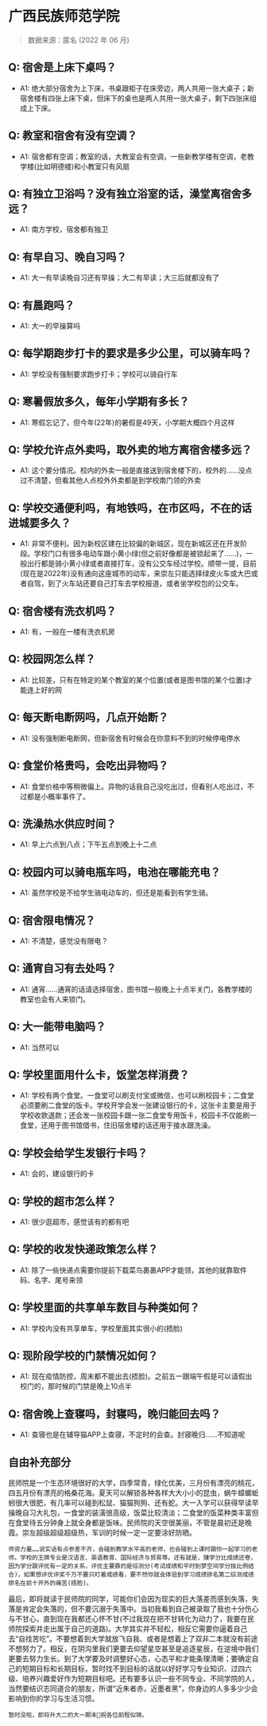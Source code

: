 # 广西民族师范学院

> 数据来源：匿名 (2022 年 06 月)

## Q: 宿舍是上床下桌吗？

- A1: 绝大部分宿舍为上下床，书桌跟柜子在床旁边，两人共用一张大桌子；新宿舍楼有四张上床下桌，但床下的桌也是两人共用一张大桌子，剩下四张床组成上下床。

## Q: 教室和宿舍有没有空调？

- A1: 宿舍都有空调；教室的话，大教室会有空调，一些新教学楼有空调，老教学楼(比如明德楼)和小教室只有风扇

## Q: 有独立卫浴吗？没有独立浴室的话，澡堂离宿舍多远？

- A1: 南方学校，宿舍都有独卫

## Q: 有早自习、晚自习吗？

- A1: 大一有早读晚自习还有早操；大二有早读；大三后就都没有了

## Q: 有晨跑吗？

- A1: 大一的早操算吗

## Q: 每学期跑步打卡的要求是多少公里，可以骑车吗？

- A1: 学校没有强制要求跑步打卡；学校可以骑自行车

## Q: 寒暑假放多久，每年小学期有多长？

- A1: 寒假忘记了，但今年(22年)的暑假是49天，小学期大概四个月这样

## Q: 学校允许点外卖吗，取外卖的地方离宿舍楼多远？

- A1: 这个要分情况。校内的外卖一般是直接送到宿舍楼下的，校外的……没点过不清楚，但看其他人点校外外卖都是到学校南门领的外卖

## Q: 学校交通便利吗，有地铁吗，在市区吗，不在的话进城要多久？

- A1: 非常不便利。因为新校区建在比较偏的新城区，现在新城区还在开发阶段。学校门口有很多电动车跟小黄小绿(但之前好像都是被锁起来了……)，一般出行都是骑小黄小绿或者直接打车，没有公交车经过学校。顺带一提，目前(现在是2022年)没有通向这座城市的动车，来崇左只能选择绿皮火车或大巴或者自驾，到了火车站还要自己打车去学校报道，或者坐学校包的公交车。

## Q: 宿舍楼有洗衣机吗？

- A1: 有，一般在一楼有洗衣机房

## Q: 校园网怎么样？

- A1: 比较差，只有在特定的某个教室的某个位置(或者是图书馆的某个位置)才能连上好的网

## Q: 每天断电断网吗，几点开始断？

- A1: 没有强制断电断网，但新宿舍有时候会在你意料不到的时候停电停水

## Q: 食堂价格贵吗，会吃出异物吗？

- A1: 食堂价格中等稍微偏上。异物的话我自己没吃出过，但看别人吃出过，不过都是小概率事件了。

## Q: 洗澡热水供应时间？

- A1: 早上六点到八点；下午五点到晚上十二点

## Q: 校园内可以骑电瓶车吗，电池在哪能充电？

- A1: 虽然学校是不给学生骑电动车的，但还是能看到有学生骑。

## Q: 宿舍限电情况？

- A1: 不清楚，感觉没有限电？

## Q: 通宵自习有去处吗？

- A1: 通宵……通宵的话请选择宿舍，图书馆一般晚上十点半关门，各教学楼的教室也会有人来锁门。

## Q: 大一能带电脑吗？

- A1: 当然可以

## Q: 学校里面用什么卡，饭堂怎样消费？

- A1: 学校有两个食堂。一食堂可以刷支付宝或微信，也可以刷校园卡；二食堂必须要刷二食堂的饭卡。学校开学会发一张建设银行的卡，这张卡主要是用于学校收款退款；还会发一张校园卡跟一张二食堂专用饭卡，校园卡不仅能刷一食堂，还用于图书馆借书，住旧宿舍楼的话还用于接水跟洗澡。

## Q: 学校会给学生发银行卡吗？

- A1: 会的，建设银行的卡

## Q: 学校的超市怎么样？

- A1: 很少逛超市，感觉该有的都有吧

## Q: 学校的收发快递政策怎么样？

- A1: 除了一些快递点需要你提前下载菜鸟裹裹APP才能领，其他的就靠取件码、名字、尾号来领

## Q: 学校里面的共享单车数目与种类如何？

- A1: 学校内没有共享单车，学校里面其实很小的(捂脸)

## Q: 现阶段学校的门禁情况如何？

- A1: 现在疫情防控，周末都不能出去(捂脸)。之前五一跟端午假是可以请假出校门的，那时候的门禁是晚上10点半

## Q: 宿舍晚上查寝吗，封寝吗，晚归能回去吗？

- A1: 查寝也是在辅导猫APP上查寝，不定时的会查。封寝晚归……不知道呢

## 自由补充部分

民师院是一个生态环境很好的大学，四季常青，绿化优美，三月份有漂亮的桃花，四五月份有漂亮的格桑花海。夏天可以解锁各种各样大大小小的昆虫，蜗牛蟑螂蚯蚓很大很肥，有几率可以碰到松鼠、猫猫狗狗、还有蛇。大一入学可以获得早读早操晚自习大礼包，一食堂的装潢很高级，饭菜比较清淡；二食堂的饭菜种类丰富但在食堂待五分钟身上就全身都是饭味。民师院的天空很美丽，不管是晨初还是晚霞。崇左超级超级超级热，军训的时候一定一定要涂好防晒。

    师资力量……说实话有点参差不齐，会碰到教学水平高的老师，也会碰到上课时跟你一起学习的老师。学校的王牌专业是汉语言、英语教育、国际经济与贸易等。还有就是，赚学分比成绩还卷，因为学分跟评优有一定的关系，评优主要靠的是综测分(考试成绩和平时到梦空间学分按比例结合)，如果想评优评奖千万不要只盯着成绩看，要不然你就会体验到学习成绩排名第二综测成绩排名在前十开外的痛苦(捂脸)。

   最后，即将就读于民师院的同学，可能你们会因为现实的巨大落差而感到失落，失落是肯定会失落的，但不要沉溺于失落中。当初我看到自己被录取了我也十分伤心与不甘心，直到现在我都还心怀不甘(不过我现在把不甘转化为动力了，我要在民师院探索并走出属于自己的道路)。大学其实并不轻松，相反它需要你逼着自己去“自找苦吃”。不要想着到大学就放飞自我、或者是想着上了双非二本就没有前途不想努力了。相反，在阴沟里我们更要去仰望星空甚至是追逐星辰，在逆境中我们更要去努力生长。到了大学要及时调整好心态，心态平和才能条理清晰；要确定自己的短期目标和长期目标，暂时找不到目标的话就以好好学习专业知识、过四六级、培养兴趣爱好作为短期目标吧。还有要多认识一些不同专业、不同学院的人，当然要结识志同道合的朋友，所谓“近朱者赤，近墨者黑”，你身边的人多多少少会影响到你的学习与生活习惯。

    暂时没啦，即将升大二的大一期末🐶祝各位前程似锦。